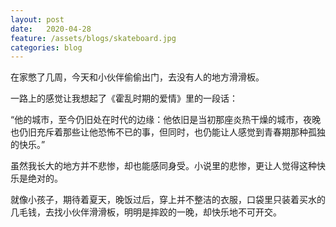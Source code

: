 ```yaml
---
layout: post
date:   2020-04-28
feature: /assets/blogs/skateboard.jpg
categories: blog
---
```


在家憋了几周，今天和小伙伴偷偷出门，去没有人的地方滑滑板。  

一路上的感觉让我想起了《霍乱时期的爱情》里的一段话：  

“他的城市，至今仍旧处在时代的边缘：他依旧是当初那座炎热干燥的城市，夜晚也仍旧充斥着那些让他恐怖不已的事，但同时，也仍能让人感觉到青春期那种孤独的快乐。”  

虽然我长大的地方并不悲惨，却也能感同身受。小说里的悲惨，更让人觉得这种快乐是绝对的。  

就像小孩子，期待着夏天，晚饭过后，穿上并不整洁的衣服，口袋里只装着买水的几毛钱，去找小伙伴滑滑板，明明是摔跤的一晚，却快乐地不可开交。









